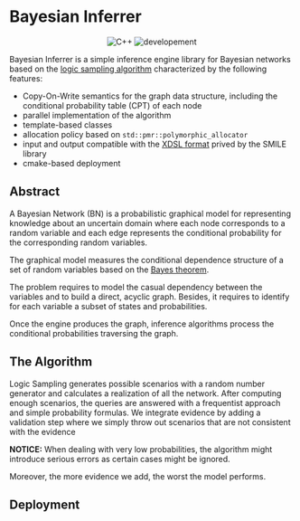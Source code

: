 # Bayesian Inferrer
<p align="center">
 <img alt="C++" src="https://img.shields.io/badge/cmake-v3.14.0-green"/>
 <img alt="developement" src="https://img.shields.io/badge/C++-17 | 20-blue.svg?style=flat&logo=c%2B%2B"/> 
</p>

Bayesian Inferrer is a simple inference engine library for Bayesian networks based on the [logic sampling algorithm](https://s3.us-west-2.amazonaws.com/secure.notion-static.com/9b660beb-e839-4ee7-a30e-5bd6a12e56de/henrion1988.pdf?X-Amz-Algorithm=AWS4-HMAC-SHA256&X-Amz-Credential=AKIAT73L2G45O3KS52Y5%2F20210719%2Fus-west-2%2Fs3%2Faws4_request&X-Amz-Date=20210719T102930Z&X-Amz-Expires=86400&X-Amz-Signature=e2feeb58bb144451357355bccbcd2798e3a32a74d25f39a3432b10ed0efab4bc&X-Amz-SignedHeaders=host&response-content-disposition=filename%20%3D%22henrion1988.pdf%22) characterized by the following features:
* Copy-On-Write semantics for the graph data structure, including the conditional probability table (CPT) of each node 
* parallel implementation of the algorithm 
* template-based classes 
* allocation policy based on `std::pmr::polymorphic_allocator`
* input and output compatible with the [XDSL format](https://support.bayesfusion.com/docs/) prived by the SMILE library
* cmake-based deployment

## Abstract
A Bayesian Network (BN) is a probabilistic graphical model for representing knowledge about an uncertain domain where each node corresponds to a random variable and each edge represents the conditional probability for the corresponding random variables.

The graphical model measures the conditional dependence structure of a set of random variables based on the [Bayes theorem](https://en.wikipedia.org/wiki/Bayes%27_theorem).


The problem requires to model the casual dependency between the variables and to build a direct, acyclic graph. Besides, it requires to identify for each variable a subset of states and probabilities.  

Once the engine produces the graph, inference algorithms process the conditional probabilities traversing the graph.
 
## The Algorithm
Logic Sampling generates possible scenarios with a random number generator and calculates a realization of all the network. After computing enough scenarios, the queries are answered with a frequentist approach and simple probability formulas. We integrate evidence by adding a validation step where we simply throw out scenarios that are not consistent with the evidence

**NOTICE:** When dealing with very low probabilities, the algorithm might introduce serious errors as certain cases might be ignored.

Moreover, the more evidence we add, the worst the model performs.

## Deployment


